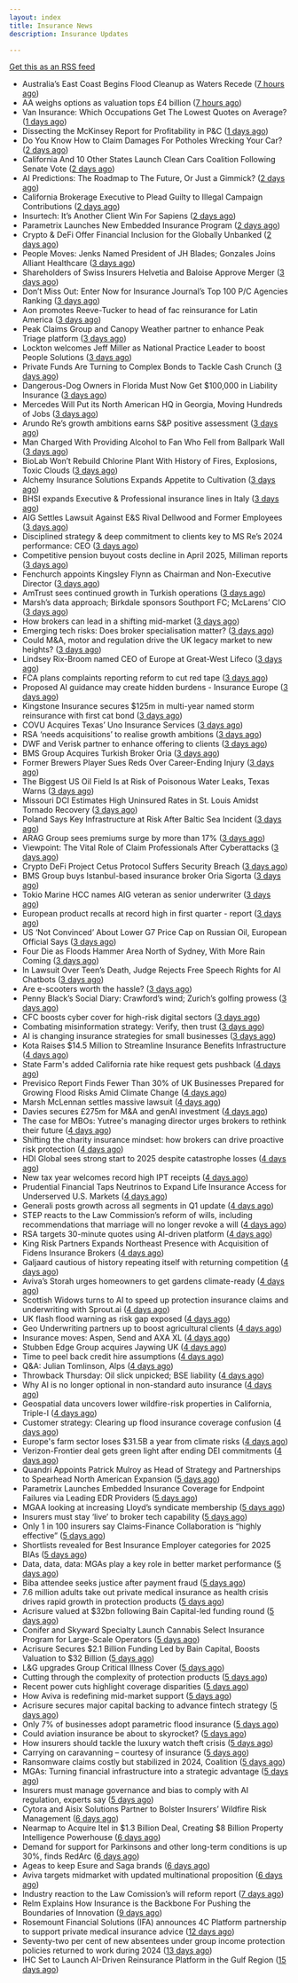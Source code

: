 ```yaml
---
layout: index
title: Insurance News
description: Insurance Updates

---
```


[Get this as an RSS feed](/insurance.rss)

<!-- news_marker starts -->
- Australia’s East Coast Begins Flood Cleanup as Waters Recede ([7 hours ago](https://www.insurancejournal.com/news/international/2025/05/26/825043.htm))
- AA weighs options as valuation tops £4 billion ([7 hours ago](https://www.insurancebusinessmag.com/uk/news/auto-motor/aa-weighs-options-as-valuation-tops-4-billion-536849.aspx))
- Van Insurance: Which Occupations Get The Lowest Quotes on Average? ([1 days ago](https://insurance-edge.net/2025/05/25/van-insurance-which-occupations-get-the-lowest-quotes-on-average/))
- Dissecting the McKinsey Report for Profitability in P&C ([1 days ago](https://www.insurancejournal.com/blogs/agentsync/2025/05/25/822955.htm))
- Do You Know How to Claim Damages For Potholes Wrecking Your Car? ([2 days ago](https://insurance-edge.net/2025/05/24/do-you-know-how-to-claim-damages-for-potholes-wrecking-your-car/))
- California And 10 Other States Launch Clean Cars Coalition Following Senate Vote ([2 days ago](https://www.insurancejournal.com/news/west/2025/05/23/825019.htm))
- AI Predictions: The Roadmap to The Future, Or Just a Gimmick? ([2 days ago](https://insurance-edge.net/2025/05/23/ai-predictions-the-roadmap-to-the-future-or-just-a-gimmick/))
- California Brokerage Executive to Plead Guilty to Illegal Campaign Contributions ([2 days ago](https://www.insurancejournal.com/news/west/2025/05/23/825013.htm))
- Insurtech: It’s Another Client Win For Sapiens ([2 days ago](https://insurance-edge.net/2025/05/23/insurtech-its-another-client-win-for-sapiens/))
- Parametrix Launches New Embedded Insurance Program ([2 days ago](https://insurance-edge.net/2025/05/23/parametrix-launches-new-embedded-insurance-program/))
- Crypto & DeFi Offer Financial Inclusion for the Globally Unbanked ([2 days ago](https://insurance-edge.net/2025/05/23/crypto-defi-offer-financial-inclusion-for-the-globally-unbanked/))
- People Moves: Jenks Named President of JH Blades; Gonzales Joins Alliant Healthcare ([3 days ago](https://www.insurancejournal.com/news/national/2025/05/23/824819.htm))
- Shareholders of Swiss Insurers Helvetia and Baloise Approve Merger ([3 days ago](https://www.insurancejournal.com/news/international/2025/05/23/824986.htm))
- Don’t Miss Out: Enter Now for Insurance Journal’s Top 100 P/C Agencies Ranking ([3 days ago](https://www.insurancejournal.com/news/national/2025/05/23/824981.htm))
- Aon promotes Reeve-Tucker to head of fac reinsurance for Latin America ([3 days ago](https://www.reinsurancene.ws/aon-promotes-reeve-tucker-to-head-of-fac-reinsurance-for-latin-america/))
- Peak Claims Group and Canopy Weather partner to enhance Peak Triage platform ([3 days ago](https://www.reinsurancene.ws/peak-claims-group-and-canopy-weather-partner-to-enhance-peak-triage-platform/))
- Lockton welcomes Jeff Miller as National Practice Leader to boost People Solutions ([3 days ago](https://www.reinsurancene.ws/lockton-welcomes-jeff-miller-as-national-practice-leader-to-boost-people-solutions/))
- Private Funds Are Turning to Complex Bonds to Tackle Cash Crunch ([3 days ago](https://www.insurancejournal.com/news/national/2025/05/23/824972.htm))
- Dangerous-Dog Owners in Florida Must Now Get $100,000 in Liability Insurance ([3 days ago](https://www.insurancejournal.com/news/southeast/2025/05/23/824968.htm))
- Mercedes Will Put its North American HQ in Georgia, Moving Hundreds of Jobs ([3 days ago](https://www.insurancejournal.com/news/southeast/2025/05/23/824961.htm))
- Arundo Re’s growth ambitions earns S&P positive assessment ([3 days ago](https://www.reinsurancene.ws/arundo-res-growth-ambitions-earns-sp-positive-assessment/))
- Man Charged With Providing Alcohol to Fan Who Fell from Ballpark Wall ([3 days ago](https://www.insurancejournal.com/news/east/2025/05/23/824958.htm))
- BioLab Won’t Rebuild Chlorine Plant With History of Fires, Explosions, Toxic Clouds ([3 days ago](https://www.insurancejournal.com/news/southeast/2025/05/23/824955.htm))
- Alchemy Insurance Solutions Expands Appetite to Cultivation ([3 days ago](https://www.insurancejournal.com/services/newswire/2025/05/23/822727.htm))
- BHSI expands Executive & Professional insurance lines in Italy ([3 days ago](https://www.reinsurancene.ws/bhsi-expands-executive-professional-insurance-lines-in-italy/))
- AIG Settles Lawsuit Against E&S Rival Dellwood and Former Employees ([3 days ago](https://www.insurancejournal.com/news/national/2025/05/23/824949.htm))
- Disciplined strategy & deep commitment to clients key to MS Re’s 2024 performance: CEO ([3 days ago](https://www.reinsurancene.ws/disciplined-strategy-deep-commitment-to-clients-key-to-ms-res-2024-performance-ceo/))
- Competitive pension buyout costs decline in April 2025, Milliman reports ([3 days ago](https://www.reinsurancene.ws/competitive-pension-buyout-costs-decline-in-april-2025-milliman-reports/))
- Fenchurch appoints Kingsley Flynn as Chairman and Non-Executive Director ([3 days ago](https://www.reinsurancene.ws/fenchurch-appoints-kingsley-flynn-as-chairman-and-non-executive-director/))
- AmTrust sees continued growth in Turkish operations ([3 days ago](https://www.reinsurancene.ws/amtrust-sees-continued-growth-in-turkish-operations/))
- Marsh’s data approach; Birkdale sponsors Southport FC; McLarens’ CIO ([3 days ago](https://www.postonline.co.uk/news/7957810/marsh%E2%80%99s-data-approach-birkdale-sponsors-southport-fc-mclarens%E2%80%99-cio))
- How brokers can lead in a shifting mid-market ([3 days ago](https://www.insurancebusinessmag.com/uk/news/breaking-news/how-brokers-can-lead-in-a-shifting-midmarket-536720.aspx))
- Emerging tech risks: Does broker specialisation matter? ([3 days ago](https://www.insurancebusinessmag.com/uk/news/technology/emerging-tech-risks-does-broker-specialisation-matter-536719.aspx))
- Could M&A, motor and regulation drive the UK legacy market to new heights? ([3 days ago](https://www.postonline.co.uk/reinsurance/7957816/could-ma-motor-and-regulation-drive-the-uk-legacy-market-to-new-heights))
- Lindsey Rix-Broom named CEO of Europe at Great-West Lifeco ([3 days ago](https://www.insurancebusinessmag.com/uk/news/life-insurance/lindsey-rixbroom-named-ceo-of-europe-at-greatwest-lifeco-536718.aspx))
- FCA plans complaints reporting reform to cut red tape ([3 days ago](https://www.insurancebusinessmag.com/uk/news/breaking-news/fca-plans-complaints-reporting-reform-to-cut-red-tape-536717.aspx))
- Proposed AI guidance may create hidden burdens - Insurance Europe ([3 days ago](https://www.insurancebusinessmag.com/uk/news/technology/proposed-ai-guidance-may-create-hidden-burdens--insurance-europe-536716.aspx))
- Kingstone Insurance secures $125m in multi-year named storm reinsurance with first cat bond ([3 days ago](https://www.reinsurancene.ws/kingstone-insurance-secures-125m-in-multi-year-named-storm-reinsurance-with-first-cat-bond/))
- COVU Acquires Texas’ Uno Insurance Services ([3 days ago](https://www.insurancejournal.com/news/southcentral/2025/05/23/824917.htm))
- RSA ‘needs acquisitions’ to realise growth ambitions ([3 days ago](https://www.postonline.co.uk/news/7957807/rsa-%E2%80%98needs-acquisitions%E2%80%99-to-realise-growth-ambitions))
- DWF and Verisk partner to enhance offering to clients ([3 days ago](https://www.postonline.co.uk/news/7957815/dwf-and-verisk-partner-to-enhance-offering-to-clients))
- BMS Group Acquires Turkish Broker Oria ([3 days ago](https://www.insurancejournal.com/news/international/2025/05/23/824941.htm))
- Former Brewers Player Sues Reds Over Career-Ending Injury ([3 days ago](https://www.insurancejournal.com/news/midwest/2025/05/23/824903.htm))
- The Biggest US Oil Field Is at Risk of Poisonous Water Leaks, Texas Warns ([3 days ago](https://www.insurancejournal.com/news/southcentral/2025/05/23/824907.htm))
- Missouri DCI Estimates High Uninsured Rates in St. Louis Amidst Tornado Recovery ([3 days ago](https://www.insurancejournal.com/news/midwest/2025/05/23/824913.htm))
- Poland Says Key Infrastructure at Risk After Baltic Sea Incident ([3 days ago](https://www.insurancejournal.com/news/international/2025/05/23/824938.htm))
- ARAG Group sees premiums surge by more than 17% ([3 days ago](https://www.insurancebusinessmag.com/uk/news/breaking-news/arag-group-sees-premiums-surge-by-more-than-17-536693.aspx))
- Viewpoint: The Vital Role of Claim Professionals After Cyberattacks ([3 days ago](https://www.insurancejournal.com/news/national/2025/05/23/824781.htm))
- Crypto DeFi Project Cetus Protocol Suffers Security Breach ([3 days ago](https://www.insurancejournal.com/news/international/2025/05/23/824934.htm))
- BMS Group buys Istanbul-based insurance broker Oria Sigorta ([3 days ago](https://www.insurancebusinessmag.com/uk/news/breaking-news/bms-group-buys-istanbulbased-insurance-broker-oria-sigorta-536691.aspx))
- Tokio Marine HCC names AIG veteran as senior underwriter ([3 days ago](https://www.insurancebusinessmag.com/uk/news/professional-liability/tokio-marine-hcc-names-aig-veteran-as-senior-underwriter-536690.aspx))
- European product recalls at record high in first quarter - report ([3 days ago](https://www.insurancebusinessmag.com/uk/news/breaking-news/european-product-recalls-at-record-high-in-first-quarter--report-536689.aspx))
- US ‘Not Convinced’ About Lower G7 Price Cap on Russian Oil, European Official Says ([3 days ago](https://www.insurancejournal.com/news/international/2025/05/23/824931.htm))
- Four Die as Floods Hammer Area North of Sydney, With More Rain Coming ([3 days ago](https://www.insurancejournal.com/news/international/2025/05/23/824927.htm))
- In Lawsuit Over Teen’s Death, Judge Rejects Free Speech Rights for AI Chatbots ([3 days ago](https://www.insurancejournal.com/news/national/2025/05/23/824758.htm))
- Are e-scooters worth the hassle? ([3 days ago](https://www.postonline.co.uk/regulation/7957744/are-e-scooters-worth-the-hassle))
- Penny Black’s Social Diary: Crawford’s wind; Zurich’s golfing prowess ([3 days ago](https://www.postonline.co.uk/people/7957569/penny-black%E2%80%99s-social-diary-crawford%E2%80%99s-wind-zurich%E2%80%99s-golfing-prowess))
- CFC boosts cyber cover for high-risk digital sectors ([3 days ago](https://www.insurancebusinessmag.com/uk/news/cyber/cfc-boosts-cyber-cover-for-highrisk-digital-sectors-536652.aspx))
- Combating misinformation strategy: Verify, then trust ([3 days ago](https://www.dig-in.com/opinion/strategies-for-fighting-misinformation))
- AI is changing insurance strategies for small businesses ([3 days ago](https://www.dig-in.com/opinion/ai-is-changing-insurance-strategies-for-small-businesses))
- Kota Raises $14.5 Million to Streamline Insurance Benefits Infrastructure ([4 days ago](https://www.insurtechinsights.com/kota-raises-14-5-million-to-streamline-insurance-benefits-infrastructure/))
- State Farm's added California rate hike request gets pushback ([4 days ago](https://www.dig-in.com/news/state-farms-added-california-rate-hike-gets-pushback))
- Previsico Report Finds Fewer Than 30% of UK Businesses Prepared for Growing Flood Risks Amid Climate Change ([4 days ago](https://www.insurtechinsights.com/previsico-report-finds-fewer-than-30-of-uk-businesses-prepared-for-growing-flood-risks-amid-climate-change/))
- Marsh McLennan settles massive lawsuit ([4 days ago](https://www.insurancebusinessmag.com/uk/news/legal-insights/marsh-mclennan-settles-massive-lawsuit-536579.aspx))
- Davies secures £275m for M&A and genAI investment ([4 days ago](https://www.postonline.co.uk/claims/7957808/davies-secures-%C2%A3275m-for-ma-and-genai-investment))
- The case for MBOs: Yutree's managing director urges brokers to rethink their future ([4 days ago](https://www.insurancebusinessmag.com/uk/news/business-resilience/the-case-for-mbos-yutrees-managing-director-urges-brokers-to-rethink-their-future-536561.aspx))
- Shifting the charity insurance mindset: how brokers can drive proactive risk protection ([4 days ago](https://www.insurancebusinessmag.com/uk/news/non-profits/shifting-the-charity-insurance-mindset-how-brokers-can-drive-proactive-risk-protection-536560.aspx))
- HDI Global sees strong start to 2025 despite catastrophe losses ([4 days ago](https://www.insurancebusinessmag.com/uk/news/breaking-news/hdi-global-sees-strong-start-to-2025-despite-catastrophe-losses-536559.aspx))
- New tax year welcomes record high IPT receipts ([4 days ago](https://www.insurancebusinessmag.com/uk/news/breaking-news/new-tax-year-welcomes-record-high-ipt-receipts-536558.aspx))
- Prudential Financial Taps Neutrinos to Expand Life Insurance Access for Underserved U.S. Markets ([4 days ago](https://www.insurtechinsights.com/prudential-financial-taps-neutrinos-to-expand-life-insurance-access-for-underserved-u-s-markets/))
- Generali posts growth across all segments in Q1 update ([4 days ago](https://www.insurancebusinessmag.com/uk/news/breaking-news/generali-posts-growth-across-all-segments-in-q1-update-536552.aspx))
- STEP reacts to the Law Commission’s reform of wills, including recommendations that marriage will no longer revoke a will ([4 days ago](https://ifamagazine.com/step-reacts-to-the-law-commissions-reform-of-wills-including-recommendations-that-marriage-will-no-longer-revoke-a-will/))
- RSA targets 30-minute quotes using AI-driven platform ([4 days ago](https://www.postonline.co.uk/commercial/7957756/rsa-targets-30-minute-quotes-using-ai-driven-platform))
- King Risk Partners Expands Northeast Presence with Acquisition of Fidens Insurance Brokers ([4 days ago](https://www.insurtechinsights.com/king-risk-partners-expands-northeast-presence-with-acquisition-of-fidens-insurance-brokers/))
- Galjaard cautious of history repeating itself with returning competition ([4 days ago](https://www.postonline.co.uk/news/7957781/galjaard-cautious-of-history-repeating-itself-with-returning-competition))
- Aviva’s Storah urges homeowners to get gardens climate-ready ([4 days ago](https://www.postonline.co.uk/personal/7957795/aviva%E2%80%99s-storah-urges-homeowners-to-get-gardens-climate-ready))
- Scottish Widows turns to AI to speed up protection insurance claims and underwriting with Sprout.ai ([4 days ago](https://ifamagazine.com/scottish-widows-turns-to-ai-to-speed-up-protection-insurance-claims-and-underwriting-with-sprout-ai/))
- UK flash flood warning as risk gap exposed ([4 days ago](https://www.insurancebusinessmag.com/uk/news/catastrophe/uk-flash-flood-warning-as-risk-gap-exposed-536538.aspx))
- Geo Underwriting partners up to boost agricultural clients ([4 days ago](https://www.insurancebusinessmag.com/uk/news/property-insurance/geo-underwriting-partners-up-to-boost-agricultural-clients-536537.aspx))
- Insurance moves: Aspen, Send and AXA XL ([4 days ago](https://www.insurancebusinessmag.com/uk/news/breaking-news/insurance-moves-aspen-send-and-axa-xl-536536.aspx))
- Stubben Edge Group acquires Jaywing UK ([4 days ago](https://www.insurancebusinessmag.com/uk/news/breaking-news/stubben-edge-group-acquires-jaywing-uk-536535.aspx))
- Time to peel back credit hire assumptions ([4 days ago](https://www.postonline.co.uk/personal/7957762/time-to-peel-back-credit-hire-assumptions))
- Q&A: Julian Tomlinson, Alps ([4 days ago](https://www.postonline.co.uk/broker/7957208/qa-julian-tomlinson-alps))
- Throwback Thursday: Oil slick unpicked; BSE liability ([4 days ago](https://www.postonline.co.uk/commercial/7956605/throwback-thursday-oil-slick-unpicked-bse-liability))
- Why AI is no longer optional in non-standard auto insurance ([4 days ago](https://www.dig-in.com/opinion/ais-role-in-non-standard-auto-insurance))
- Geospatial data uncovers lower wildfire-risk properties in California, Triple-I ([4 days ago](https://www.dig-in.com/news/geospatial-data-wildfire-prone-california-properties))
- Customer strategy: Clearing up flood insurance coverage confusion ([4 days ago](https://www.dig-in.com/opinion/clearing-up-flood-insurance-coverage-confusion))
- Europe's farm sector loses $31.5B a year from climate risks ([4 days ago](https://www.dig-in.com/articles/europes-farm-sector-loses-31-5b-a-year-from-climate-risks))
- Verizon-Frontier deal gets green light after ending DEI commitments ([4 days ago](https://www.insurancebusinessmag.com/uk/business-strategy/verizonfrontier-deal-gets-green-light-after-ending-dei-commitments-536482.aspx))
- Quandri Appoints Patrick Mulroy as Head of Strategy and Partnerships to Spearhead North American Expansion ([5 days ago](https://www.insurtechinsights.com/quandri-appoints-patrick-mulroy-as-head-of-strategy-and-partnerships-to-spearhead-north-american-expansion/))
- Parametrix Launches Embedded Insurance Coverage for Endpoint Failures via Leading EDR Providers ([5 days ago](https://www.insurtechinsights.com/parametrix-launches-embedded-insurance-coverage-for-endpoint-failures-via-leading-edr-providers/))
- MGAA looking at increasing Lloyd’s syndicate membership ([5 days ago](https://www.postonline.co.uk/news/7957794/mgaa-looking-at-increasing-lloyd%E2%80%99s-syndicate-membership))
- Insurers must stay ‘live’ to broker tech capability ([5 days ago](https://www.postonline.co.uk/broker/7957792/insurers-must-stay-%E2%80%98live%E2%80%99-to-broker-tech-capability))
- Only 1 in 100 insurers say Claims-Finance Collaboration is “highly effective” ([5 days ago](https://ifamagazine.com/only-1-in-100-insurers-say-claims-finance-collaboration-is-highly-effective/))
- Shortlists revealed for Best Insurance Employer categories for 2025 BIAs ([5 days ago](https://www.postonline.co.uk/broker/7957793/shortlists-revealed-for-best-insurance-employer-categories-for-2025-bias))
- Data, data, data: MGAs play a key role in better market performance ([5 days ago](https://www.insurancebusinessmag.com/uk/news/columns/data-data-data-mgas-play-a-key-role-in-better-market-performance-536399.aspx))
- Biba attendee seeks justice after payment fraud ([5 days ago](https://www.postonline.co.uk/news/7957800/biba-attendee-seeks-justice-after-payment-fraud))
- 7.6 million adults take out private medical insurance as health crisis drives rapid growth in protection products ([5 days ago](https://ifamagazine.com/7-6-million-adults-take-out-private-medical-insurance-as-health-crisis-drives-rapid-growth-in-protection-products/))
- Acrisure valued at $32bn following Bain Capital-led funding round ([5 days ago](https://www.postonline.co.uk/broker/7957799/acrisure-valued-at-32bn-following-bain-capital-led-funding-round))
- Conifer and Skyward Specialty Launch Cannabis Select Insurance Program for Large-Scale Operators ([5 days ago](https://www.insurtechinsights.com/conifer-and-skyward-specialty-launch-cannabis-select-insurance-program-for-large-scale-operators/))
- Acrisure Secures $2.1 Billion Funding Led by Bain Capital, Boosts Valuation to $32 Billion ([5 days ago](https://www.insurtechinsights.com/acrisure-secures-2-1-billion-funding-led-by-bain-capital-boosts-valuation-to-32-billion/))
- L&G upgrades Group Critical Illness Cover ([5 days ago](https://ifamagazine.com/lg-upgrades-group-critical-illness-cover/))
- Cutting through the complexity of protection products ([5 days ago](https://ifamagazine.com/cutting-through-the-complexity-of-protection-products/))
- Recent power cuts highlight coverage disparities ([5 days ago](https://www.postonline.co.uk/commercial/7957791/recent-power-cuts-highlight-coverage-disparities))
- How Aviva is redefining mid-market support ([5 days ago](https://www.insurancebusinessmag.com/uk/news/breaking-news/how-aviva-is-redefining-midmarket-support-535375.aspx))
- Acrisure secures major capital backing to advance fintech strategy ([5 days ago](https://www.insurancebusinessmag.com/uk/news/breaking-news/acrisure-secures-major-capital-backing-to-advance-fintech-strategy-536392.aspx))
- Only 7% of businesses adopt parametric flood insurance ([5 days ago](https://www.postonline.co.uk/news/7957796/only-7-of-businesses-adopt-parametric-flood-insurance))
- Could aviation insurance be about to skyrocket? ([5 days ago](https://www.postonline.co.uk/commercial/7957567/could-aviation-insurance-be-about-to-skyrocket))
- How insurers should tackle the luxury watch theft crisis ([5 days ago](https://www.postonline.co.uk/claims/7957407/how-insurers-should-tackle-the-luxury-watch-theft-crisis))
- Carrying on caravanning – courtesy of insurance ([5 days ago](https://www.postonline.co.uk/personal/7957724/carrying-on-caravanning-%E2%80%93-courtesy-of-insurance))
- Ransomware claims costly but stabilized in 2024, Coalition ([5 days ago](https://www.dig-in.com/news/ransomware-claims-costly-but-stabilized-in-2024-coalition))
- MGAs: Turning financial infrastructure into a strategic advantage ([5 days ago](https://www.dig-in.com/opinion/turning-financial-infrastructure-into-a-strategic-advantage))
- Insurers must manage governance and bias to comply with AI regulation, experts say ([5 days ago](https://www.dig-in.com/news/ai-governance-and-bias-become-compliance-issues-for-insurers))
- Cytora and Aisix Solutions Partner to Bolster Insurers’ Wildfire Risk Management ([6 days ago](https://www.insurtechinsights.com/cytora-and-aisix-solutions-partner-to-bolster-insurers-wildfire-risk-management/))
- Nearmap to Acquire Itel in $1.3 Billion Deal, Creating $8 Billion Property Intelligence Powerhouse ([6 days ago](https://www.insurtechinsights.com/nearmap-to-acquire-itel-in-1-3-billion-deal-creating-8-billion-property-intelligence-powerhouse/))
- Demand for support for Parkinsons and other long-term conditions is up 30%, finds RedArc ([6 days ago](https://ifamagazine.com/demand-for-support-for-parkinsons-and-other-long-term-conditions-is-up-30-finds-redarc/))
- Ageas to keep Esure and Saga brands ([6 days ago](https://www.postonline.co.uk/news/7957788/ageas-to-keep-esure-and-saga-brands))
- Aviva targets midmarket with updated multinational proposition ([6 days ago](https://www.postonline.co.uk/broker/7957787/aviva-targets-midmarket-with-updated-multinational-proposition))
- Industry reaction to the Law Comission’s will reform report ([7 days ago](https://ifamagazine.com/industry-reaction-to-the-law-comissions-will-reform-report/))
- Relm Explains How Insurance is the Backbone For Pushing the Boundaries of Innovation ([9 days ago](https://thefintechtimes.com/relm-explains-how-insurance-is-the-backbone-for-pushing-the-boundaries-of-innovation/))
- Rosemount Financial Solutions (IFA) announces 4C Platform partnership to support private medical insurance advice ([12 days ago](https://ifamagazine.com/rosemount-financial-solutions-ifa-announces-4c-platform-partnership-to-support-private-medical-insurance-advice/))
- Seventy-two per cent of new absentees under group income protection policies returned to work during 2024 ([13 days ago](https://ifamagazine.com/seventy-two-per-cent-of-new-absentees-under-group-income-protection-policies-returned-to-work-during-2024/))
- IHC Set to Launch AI-Driven Reinsurance Platform in the Gulf Region ([15 days ago](https://thefintechtimes.com/ihc-set-to-launch-ai-driven-reinsurance-platform/))

<!-- news_marker ends -->